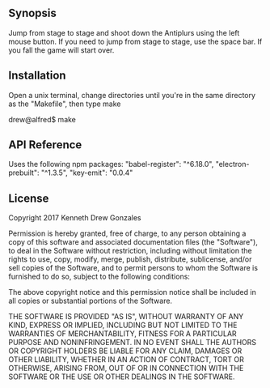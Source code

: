 ## Synopsis

Jump from stage to stage and shoot down the Antiplurs using the left
mouse button. If you need to jump from stage to stage, use the space
bar. If you fall the game will start over. 


## Installation

Open a unix terminal, change directories until you're in the same directory
as the "Makefile", then type make

drew@alfred$ make

## API Reference

Uses the following npm packages:
  "babel-register": "^6.18.0",
  "electron-prebuilt": "^1.3.5",
  "key-emit": "0.0.4"


## License

Copyright 2017 Kenneth Drew Gonzales

Permission is hereby granted, free of charge, to any person obtaining a copy of this software and associated documentation files (the "Software"), to deal in the Software without restriction, including without limitation the rights to use, copy, modify, merge, publish, distribute, sublicense, and/or sell copies of the Software, and to permit persons to whom the Software is furnished to do so, subject to the following conditions:

The above copyright notice and this permission notice shall be included in all copies or substantial portions of the Software.

THE SOFTWARE IS PROVIDED "AS IS", WITHOUT WARRANTY OF ANY KIND, EXPRESS OR IMPLIED, INCLUDING BUT NOT LIMITED TO THE WARRANTIES OF MERCHANTABILITY, FITNESS FOR A PARTICULAR PURPOSE AND NONINFRINGEMENT. IN NO EVENT SHALL THE AUTHORS OR COPYRIGHT HOLDERS BE LIABLE FOR ANY CLAIM, DAMAGES OR OTHER LIABILITY, WHETHER IN AN ACTION OF CONTRACT, TORT OR OTHERWISE, ARISING FROM, OUT OF OR IN CONNECTION WITH THE SOFTWARE OR THE USE OR OTHER DEALINGS IN THE SOFTWARE.
